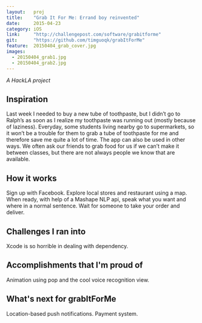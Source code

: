 ```yaml
---
layout:   proj
title:    "Grab It For Me: Errand boy reinvented"
date:     2015-04-23
category: iOS
link:     "http://challengepost.com/software/grabitforme"
git:      "https://github.com/timguoqk/grabItForMe"
feature:  20150404_grab_cover.jpg
images: 
  - 20150404_grab1.jpg
  - 20150404_grab2.jpg
---
```


*A HackLA project*

## Inspiration

Last week I needed to buy a new tube of toothpaste, but I didn’t go to Ralph’s as soon as I realize my toothpaste was running out (mostly because of laziness). Everyday, some students living nearby go to supermarkets, so it won’t be a trouble for them to grab a tube of toothpaste for me and therefore save me quite a lot of time. The app can also be used in other ways. We often ask our friends to grab food for us if we can’t make it between classes, but there are not always people we know that are available.

## How it works

Sign up with Facebook. Explore local stores and restaurant using a map. When ready, with help of a Mashape NLP api, speak what you want and where in a normal sentence. Wait for someone to take your order and deliver.

## Challenges I ran into

Xcode is so horrible in dealing with dependency.

## Accomplishments that I'm proud of

Animation using pop and the cool voice recognition view.

## What's next for grabItForMe

Location-based push notifications. Payment system.